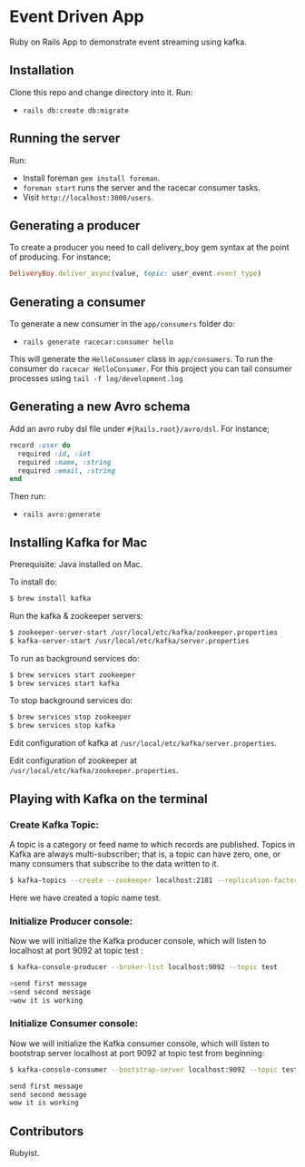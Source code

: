 # Event Driven App

Ruby on Rails App to demonstrate event streaming using kafka.

## Installation

Clone this repo and change directory into it. Run:

- `rails db:create db:migrate`

## Running the server

Run:

- Install foreman `gem install foreman`.
- `foreman start` runs the server and the racecar consumer tasks.
- Visit `http://localhost:3000/users`.

## Generating a producer

To create a producer you need to call delivery_boy gem syntax at the point of producing.
For instance;

```ruby
DeliveryBoy.deliver_async(value, topic: user_event.event_type)
```

## Generating a consumer

To generate a new consumer in the `app/consumers` folder do:

- `rails generate racecar:consumer hello`

This will generate the `HelloConsumer` class in `app/consumers`.
To run the consumer do `racecar HelloConsumer`.
For this project you can tail consumer processes using `tail -f log/development.log`

## Generating a new Avro schema

Add an avro ruby dsl file under `#{Rails.root}/avro/dsl`. For instance;

```ruby
record :user do
  required :id, :int
  required :name, :string
  required :email, :string
end
```

Then run:

- `rails avro:generate`

## Installing Kafka for Mac

Prerequisite: Java installed on Mac.

To install do:

```bash
$ brew install kafka
```

Run the kafka & zookeeper servers:

```bash
$ zookeeper-server-start /usr/local/etc/kafka/zookeeper.properties
$ kafka-server-start /usr/local/etc/kafka/server.properties
```

To run as background services do:

```bash
$ brew services start zookeeper
$ brew services start kafka
```

To stop background services do:

```bash
$ brew services stop zookeeper
$ brew services stop kafka
```

Edit configuration of kafka at `/usr/local/etc/kafka/server.properties`.

Edit configuration of zookeeper at `/usr/local/etc/kafka/zookeeper.properties`.

## Playing with Kafka on the terminal

### Create Kafka Topic:

A topic is a category or feed name to which records are published. Topics in Kafka are always multi-subscriber; that is, a topic can have zero, one, or many consumers that subscribe to the data written to it.

```bash
$ kafka-topics --create --zookeeper localhost:2181 --replication-factor 1 --partitions 1 --topic test
```

Here we have created a topic name test.

### Initialize Producer console:

Now we will initialize the Kafka producer console, which will listen to localhost at port 9092 at topic test :

```bash
$ kafka-console-producer --broker-list localhost:9092 --topic test

>send first message
>send second message
>wow it is working
```

### Initialize Consumer console:

Now we will initialize the Kafka consumer console, which will listen to bootstrap server localhost at port 9092 at topic test from beginning:

```bash
$ kafka-console-consumer --bootstrap-server localhost:9092 --topic test --from-beginning

send first message
send second message
wow it is working
```

## Contributors

Rubyist.
